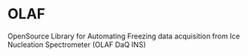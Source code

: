 # OLAF
OpenSource Library for Automating Freezing data acquisition from Ice Nucleation Spectrometer (OLAF DaQ INS)
